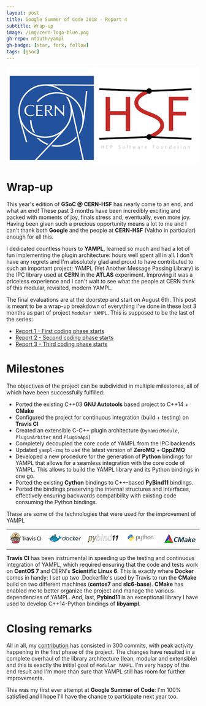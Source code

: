 ```yaml
---
layout: post
title: Google Summer of Code 2018 - Report 4
subtitle: Wrap-up
image: /img/cern-logo-blue.png
gh-repo: ntauth/yampl
gh-badge: [star, fork, follow]
tags: [gsoc]
---
```

![CERN-HSF](/img/gsoc-cern-hsf.png)

# Wrap-up
This year's edition of **GSoC @ CERN-HSF** has nearly come to an end, and what an end! These past 3 months have been incredibly exciting and
packed with moments of joy, finals stress and, eventually, even more joy. Having been given such a precious opportunity means a lot to me
and I can't thank both **Google** and the people at **CERN-HSF** (Vakho in particular) enough for all this.

I dedicated countless hours to **YAMPL**, learned so much and had a lot of fun implementing the plugin architecture: hours well spent all in
all. I don't have any regrets and I'm absolutely glad and proud to have contributed to such an important project; YAMPL (Yet Another
Message Passing Library) is the IPC library used at **CERN** in the **ATLAS** experiment. Improving it was a priceless experience and I can't
wait to see what the people at CERN think of this modular, revisited, modern YAMPL.

The final evaluations are at the doorstep and start on August 6th. This post is meant to be a wrap-up breakdown of everything I've done in
these last 3 months as part of project `Modular YAMPL`. This is supposed to be the last of the series:
- [Report 1 - First coding phase starts](/2018-05-16-gsoc18-coding-phase-starts/)
- [Report 2 - Second coding phase starts](/2018-06-20-gsoc18-second-phase-starts/)
- [Report 3 - Third coding phase starts](/2018-07-14-gsoc18-third-phase-starts/)

# Milestones
The objectives of the project can be subdivided in multiple milestones, all of which have been successfully fulfilled:
- Ported the existing C++03 **GNU Autotools** based project to C++14 + **CMake**
- Configured the project for continuous integration (build + testing) on **Travis CI**
- Created an extensible C-C++ plugin architecture (`DynamicModule`, `PluginArbiter` and `PluginApi`)
- Completely decoupled the core code of YAMPL from the IPC backends
- Updated `yampl-zmq` to use the latest version of **ZeroMQ** + **CppZMQ**
- Developed a new procedure for the generation of **Python** bindings for YAMPL that allows for a seamless integration with the core code 
of YAMPL. This allows to build the YAMPL library and its Python bindings in one go.
- Ported the existing **Cython** bindings to C++-based **PyBind11** bindings.
- Ported the bindings preserving the internal structures and interfaces, effectively ensuring backwards compatibility with existing 
code consuming the Python bindings.

These are some of the technologies that were used for the improvement of YAMPL
<table>
<tr>
<td><img src="/img/2018-08-04-gsoc18-third-phase-closes/travis-ci-card.png" alt="travis-ci" width="250px"/></td>
<td><img src="/img/2018-08-04-gsoc18-third-phase-closes/docker-logo.png" alt="docker" width="250px"/></td>
<td><img src="/img/2018-08-04-gsoc18-third-phase-closes/pybind11-logo.png" alt="pybind11" width="250px"/></td>
<td><img src="/img/2018-08-04-gsoc18-third-phase-closes/python-logo.png" alt="python" width="250px"/></td>
<td><img src="/img/2018-08-04-gsoc18-third-phase-closes/cmake-logo.png" alt="cmake" width="250px"/></td>
</tr>
</table>

**Travis CI** has been instrumental in speeding up the testing and continuous integration of YAMPL, which required ensuring that the code
and tests work on **CentOS 7** and CERN's **Scientific Linux 6**. This is exactly where **Docker** comes in handy: I set up two .Dockerfile's
used by Travis to run the **CMake** build on two different machines (**centos7** and **slc6-base**).
**CMake** has enabled me to better organize the project and manage the various dependencies of YAMPL. And, last, **Pybind11** is an exceptional
library I have used to develop C++14-Python bindings of **libyampl**.

# Closing remarks
All in all, my [contribution](https://github.com/ntauth/yampl/graphs/contributors) has consisted in 300 commits, with peak activity happening in 
the first phase of the project. The changes have resulted in a complete overhaul of the library architecture (lean, modular and extensible) and this
is exactly the initial goal of `Modular YAMPL`. I'm very happy of the end result and I'm more than sure that YAMPL still has room for further
improvements.

This was my first ever attempt at **Google Summer of Code**: I'm 100% satisfied and I hope I'll have the chance to participate next year too.
